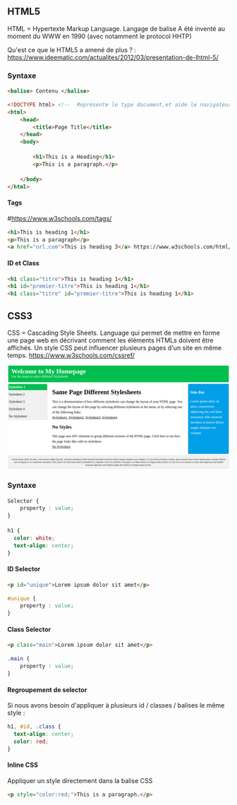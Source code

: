 ## HTML5
HTML = Hypertexte Markup Language. Langage de balise 
A été inventé au moment du WWW en 1990 (avec notamment le protocol HHTP)

Qu'est ce que le HTML5 a amené de plus ? : https://www.ideematic.com/actualites/2012/03/presentation-de-lhtml-5/

### Syntaxe
```html
<balise> Contenu </balise>
```
```html
<!DOCTYPE html> <!--  Représente le type document,et aide le navigateur à afficher la page correctement -->
<html>
    <head>
        <title>Page Title</title>
    </head>
    <body>

        <h1>This is a Heading</h1>
        <p>This is a paragraph.</p>

    </body>
</html>
```
#### Tags 
#https://www.w3schools.com/tags/  
```html
<h1>This is heading 1</h1>
<p>This is a paragraph</p>
<a href="url.com">This is heading 3</a> https://www.w3schools.com/html/html_attributes.asp https://www.w3schools.com/tags/ref_attributes.asp
```
#### ID et Class
```html
<h1 class="titre">This is heading 1</h1>
<h1 id="premier-titre">This is heading 1</h1>
<h1 class="titre" id="premier-titre">This is heading 1</h1>
```

## CSS3
CSS = Cascading Style Sheets. 
Language qui permet de mettre en forme une page web en décrivant comment les éléments HTMLs doivent être affichés.
Un style CSS peut influencer plusieurs pages d'un site en même temps.
https://www.w3schools.com/cssref/

<img src="css-overview.png"
     alt="css example"/>

### Syntaxe
```css
Selector {
    property : value;
}

h1 {
  color: white;
  text-align: center;
}
```
#### ID Selector
```html
<p id="unique">Lorem ipsum dolor sit amet</p>
```
```css
#unique {
    property : value;
}
```
#### Class Selector
```html
<p class="main">Lorem ipsum dolor sit amet</p>
```
```css
.main {
    property : value;
}
```
#### Regroupement de selector
Si nous avons besoin d'appliquer à plusieurs id / classes / balises le même style :
```css
h1, #id, .class {
  text-align: center;
  color: red;
}
```
#### Inline CSS
Appliquer un style directement dans la balise CSS
```html
<p style="color:red;">This is a paragraph.</p>
```
